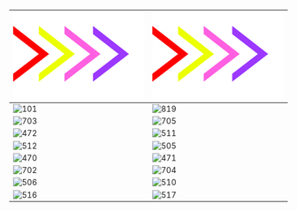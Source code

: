 ![Momoclo Title Arrow](https://github.com/TG635-alt126xA/ExtendedMaster113/raw/refs/heads/main/assets/title_arrow.png) | ![Momoclo Title Arrow](https://github.com/TG635-alt126xA/ExtendedMaster113/raw/refs/heads/main/assets/title_arrow.png)
-- | --
<img width="512" height="288" alt="101" src="https://github.com/user-attachments/assets/96b2f8fc-5051-4af4-8598-bcc2b6726ddd" /> | <img width="512" height="287" alt="819" src="https://github.com/user-attachments/assets/469d7c99-9539-4690-8d52-2b5bf61083af" />
![703](https://github.com/user-attachments/assets/25625b79-75d7-4d42-8c89-c979d97cc5ce) | ![705](https://github.com/user-attachments/assets/b2965ab6-a08c-475d-813b-31cadcda392e)
<img width="416" height="234" alt="472" src="https://github.com/user-attachments/assets/0786b735-d0eb-43df-a863-85f8e949f25f" /> | <img width="416" height="234" alt="511" src="https://github.com/user-attachments/assets/11cee55a-9a22-4fcc-b886-2c89d57fa3cc" />
![512](https://github.com/user-attachments/assets/4c828a61-98a8-4144-8e59-970b067b351f) | ![505](https://github.com/user-attachments/assets/cacf4eea-64c8-468c-87e2-2f1b11a17ee5)
![470](https://github.com/user-attachments/assets/18d8af9b-7486-429f-9ec0-310af869e147) | <img width="512" height="288" alt="471" src="https://github.com/user-attachments/assets/4109cbf1-70ec-4cea-bd21-1f10ee7a76ab" />
<img width="416" height="234" alt="702" src="https://github.com/user-attachments/assets/65e55eb1-50f5-4571-8278-5184d56ef468" /> | ![704](https://github.com/user-attachments/assets/714b3be5-0270-48ba-8031-afea79951b6c)
<img width="416" height="234" alt="506" src="https://github.com/user-attachments/assets/ca7b9077-8aba-4573-8fb5-ae5faad7db35" /> | <img width="416" height="234" alt="510" src="https://github.com/user-attachments/assets/c15c6d76-be0b-4735-9275-79b92404ecb0" />
<img width="416" height="234" alt="516" src="https://github.com/user-attachments/assets/69fecac7-374e-4319-a942-1fd31d65cbf7" /> | <img width="512" height="288" alt="517" src="https://github.com/user-attachments/assets/929b4191-cf0c-413b-b9e6-f7ff83a370fc" />
